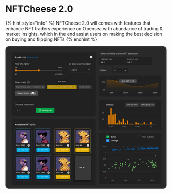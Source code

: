 # NFTCheese 2.0

{% hint style="info" %}
NFTCheese 2.0 will comes with features that enhance NFT traders experience on Opensea with abundance of trading & market insights, which in the end assist users on making the best decision on buying and flipping NFTs
{% endhint %}

![](<.gitbook/assets/Notification Dash board (FULL).png>)
